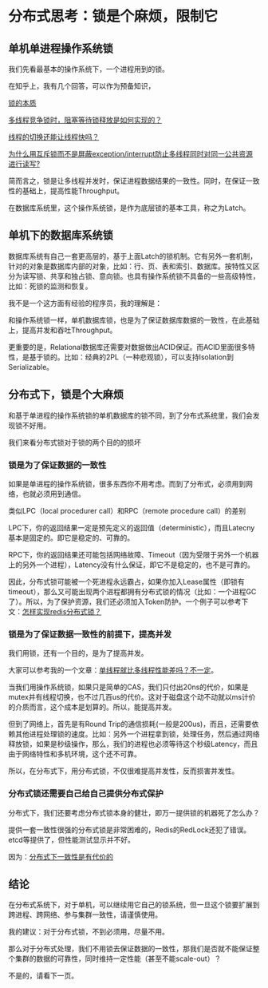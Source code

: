 # 分布式思考：锁是个麻烦，限制它

## 单机单进程操作系统锁

我们先看最基本的操作系统下，一个进程用到的锁。

在知乎上，我有几个回答，可以作为预备知识，

[锁的本质](https://www.zhihu.com/question/461351872/answer/1930585878)

[多线程竞争锁时，阻塞等待锁释放是如何实现的？](https://www.zhihu.com/question/461385626/answer/1911994921)

[线程的切换还能让线程快吗？](https://www.zhihu.com/question/453408768/answer/1847958654)

[为什么用互斥锁而不是屏蔽exception/interrupt防止多线程同时对同一公共资源进行读写?](https://www.zhihu.com/question/452878311/answer/1819897531)

简而言之，锁是让多线程并发时，保证进程数据结果的一致性。同时，在保证一致性的基础上，提高性能Throughput。

在数据库系统里，这个操作系统锁，是作为底层锁的基本工具，称之为Latch。

## 单机下的数据库系统锁

数据库系统有自己一套更高层的，基于上面Latch的锁机制。它有另外一套机制，针对的对象是数据库内部的对象，比如：行、页、表和索引、数据库。按特性又区分为读写锁、共享和独占锁、意向锁。也具有操作系统锁不具备的一些高级特性，比如：死锁的监测和恢复。

我不是一个这方面有经验的程序员，我的理解是：

和操作系统锁一样，单机数据库锁，也是为了保证数据库数据的一致性，在此基础上，提高并发和吞吐Throughput。

更重要的是，Relational数据库还需要对数据做出ACID保证。而ACID里面很多特性，是基于锁的。比如：经典的2PL（一种悲观锁），可以支持Isolation到Serializable。

## 分布式下，锁是个大麻烦

和基于单进程的操作系统锁的单机数据库的锁不同，到了分布式系统里，我们会发现锁不好用。

我们来看分布式锁对于锁的两个目的的损坏

### 锁是为了保证数据的一致性

如果是单进程的操作系统锁，很多东西你不用考虑。而到了分布式，必须用到网络，也就必须用到通信。

类似LPC（local procedurer call）和RPC（remote procedure call）的差别

LPC下，你的返回结果一定是预先定义的返回值（deterministic），而且Latecny基本是固定的。即它是稳定的、可靠的。

RPC下，你的返回结果还可能包括网络故障、Timeout（因为受限于另外一个机器上的另外一个进程），Latency没有什么保证，即它不是稳定的，也不是可靠的。

因此，分布式锁可能被一个死进程永远霸占，如果你加入Lease属性（即锁有timeout），那么又可能出现两个进程都拥有分布式锁的情况（比如：一个进程GC了）。所以，为了保护资源，我们还必须加入Token防护。一个例子可以参考下文：[怎样实现redis分布式锁？](https://www.zhihu.com/question/300767410/answer/1931519430)

### 锁是为了保证数据一致性的前提下，提高并发

我们用锁，还有一个目的，是为了提高并发。

大家可以参考我的一个文章：[单线程就比多线程性能差吗？不一定](https://zhuanlan.zhihu.com/p/397039359)。

当我们用操作系统锁，如果只是简单的CAS，我们只付出20ns的代价，如果是mutex并有线程切换，也不过几百us的代价。这对于磁盘这个动不动就以ms计价的介质而言，这个成本是划算的。所以，能提高并发。

但到了网络上，首先是有Round Trip的通信损耗(一般是200us)，而且，还需要依赖其他进程处理锁的速度。比如：另外一个进程拿到锁，处理任务，然后通过网络释放锁，如果是秒级操作，那么，我们的进程也必须等待这个秒级Latency，而且由于网络特性和多机环境，这个还不可靠。

所以，在分布式下，用分布式锁，不仅很难提高并发性，反而损害并发性。

### 分布式锁还需要自己给自己提供分布式保护

分布式下，我们还要考虑分布式锁本身的健壮，即万一提供锁的机器死了怎么办？

提供一套一致性很强的分布式锁是非常困难的，Redis的RedLock还犯了错误。etcd等提供了，但性能测试显示并不好。

因为：[分布式下一致性是有代价的](cost-of-consistency.md)

## 结论

在分布式系统下，对于单机，可以继续用它自己的锁系统，但一旦这个锁要扩展到跨进程、跨网络、参与集群一致性，请谨慎使用。

我的建议：对于分布式锁，不到必须用，尽量不用。

那么对于分布式处理，我们不用锁去保证数据的一致性，那我们是否就不能保证整个集群的数据的可靠性，同时维持一定性能（甚至不能scale-out）？

不是的，请看下一页。
